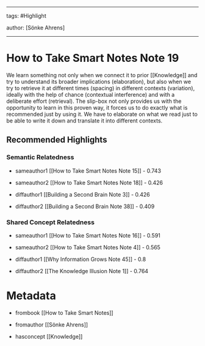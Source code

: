 




---

tags: #Highlight

author: [Sönke Ahrens]

---
# How to Take Smart Notes Note 19




We learn something not only when we connect it to prior  [[Knowledge]]  and try to understand its broader implications (elaboration), but also when we try to retrieve it at different times (spacing) in different contexts (variation), ideally with the help of chance (contextual interference) and with a deliberate effort (retrieval). The slip-box not only provides us with the opportunity to learn in this proven way, it forces us to do exactly what is recommended just by using it. We have to elaborate on what we read just to be able to write it down and translate it into different contexts.


## Recommended Highlights

### Semantic Relatedness


- sameauthor1 [[How to Take Smart Notes Note 15]] - 0.743

- sameauthor2 [[How to Take Smart Notes Note 18]] - 0.426

- diffauthor1 [[Building a Second Brain Note 3]] - 0.426

- diffauthor2 [[Building a Second Brain Note 38]] - 0.409
### Shared Concept Relatedness


- sameauthor1 [[How to Take Smart Notes Note 16]] - 0.591

- sameauthor2 [[How to Take Smart Notes Note 4]] - 0.565

- diffauthor1 [[Why Information Grows Note 45]] - 0.8

- diffauthor2 [[The Knowledge Illusion Note 1]] - 0.764
# Metadata


- frombook [[How to Take Smart Notes]]

- fromauthor [[Sönke Ahrens]]

- hasconcept [[Knowledge]]